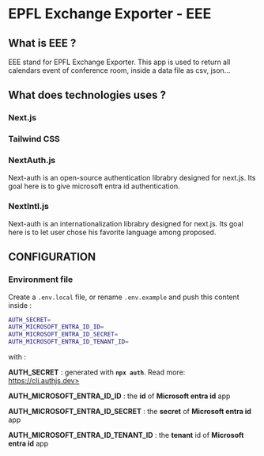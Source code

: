 # EPFL Exchange Exporter - EEE

## What is EEE ?

EEE stand for EPFL Exchange Exporter. This app is used to return all calendars event of conference room, inside a data file as csv, json...

## What does technologies uses ?

### Next.js

### Tailwind CSS

### NextAuth.js
Next-auth is an open-source authentication librabry designed for next.js. Its goal here is to give microsoft entra id authentication.

### NextIntl.js
Next-auth is an internationalization librabry designed for next.js. Its goal here is to let user chose his favorite language among proposed.



## CONFIGURATION

### Environment file

Create a `.env.local` file, or rename `.env.example` and push this content inside :

```bash
AUTH_SECRET=
AUTH_MICROSOFT_ENTRA_ID_ID=
AUTH_MICROSOFT_ENTRA_ID_SECRET=
AUTH_MICROSOFT_ENTRA_ID_TENANT_ID=
```

with :


**AUTH_SECRET** : generated with **`npx auth`**. Read more: https://cli.authjs.dev>

**AUTH_MICROSOFT_ENTRA_ID_ID** : the **id** of **Microsoft entra id** app

**AUTH_MICROSOFT_ENTRA_ID_SECRET** : the **secret** of **Microsoft entra id** app

**AUTH_MICROSOFT_ENTRA_ID_TENANT_ID** : the **tenant** id of **Microsoft entra id** app